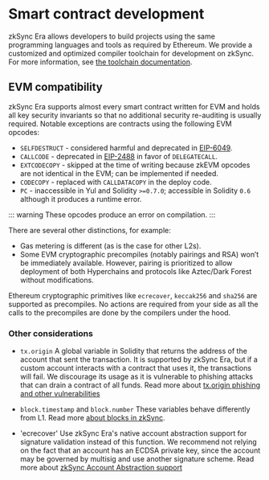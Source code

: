 # Smart contract development

zkSync Era allows developers to build projects using the same programming languages and tools as required by Ethereum.
We provide a customized and optimized compiler toolchain for development on zkSync. For more information, see
[the toolchain documentation](../../compiler-toolchain/overview.md).

## EVM compatibility

zkSync Era supports almost every smart contract written for EVM and holds all key security invariants so
that no additional security re-auditing is usually required. Notable exceptions are contracts using
the following EVM opcodes:

- `SELFDESTRUCT` - considered harmful and deprecated in [EIP-6049](https://eips.ethereum.org/EIPS/eip-6049).
- `CALLCODE` - deprecated in [EIP-2488](https://eips.ethereum.org/EIPS/eip-2488) in favor of `DELEGATECALL`.
- `EXTCODECOPY` - skipped at the time of writing because zkEVM opcodes are not identical in the EVM; can be implemented if needed.
- `CODECOPY` - replaced with `CALLDATACOPY` in the deploy code.
- `PC` - inaccessible in Yul and Solidity `>=0.7.0`; accessible in Solidity `0.6` although it produces a runtime error.

::: warning
These opcodes produce an error on compilation.
:::

There are several other distinctions, for example:

* Gas metering is different (as is the case for other L2s).
* Some EVM cryptographic precompiles (notably pairings and RSA) won’t be immediately available. However, pairing is prioritized to allow deployment of both Hyperchains and protocols like Aztec/Dark Forest without modifications.

Ethereum cryptographic primitives like `ecrecover`, `keccak256` and `sha256` are supported as precompiles.
No actions are required from your side as all the calls to the precompiles are done by the compilers under the hood.

### Other considerations

- `tx.origin` 
A global variable in Solidity that returns the address of the account that sent the transaction.
It is supported by zkSync Era, but if a custom account interacts with a contract that uses it, the transactions will fail.
We discourage its usage as it is vulnerable to phishing attacks that can drain a contract of all funds.
Read more about [tx.origin phishing and other vulnerabilities](https://hackernoon.com/hacking-solidity-contracts-using-txorigin-for-authorization-are-vulnerable-to-phishing)

- `block.timestamp` and `block.number`
These variables behave differently from L1. Read more [about blocks in zkSync](../../developer-guides/transactions/blocks.md#blocks-in-zksync-era).

- 'ecrecover' 
Use zkSync Era's native account abstraction support for signature validation instead of this function. We recommend not relying on the fact that an account has an ECDSA private key, since the account may be governed by multisig and use another signature scheme.
Read more about [zkSync Account Abstraction support](../../developer-guides/aa.md)
